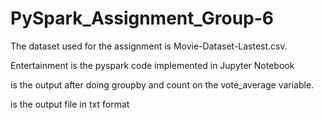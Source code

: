 # PySpark_Assignment_Group-6

The dataset used for the assignment is Movie-Dataset-Lastest.csv.

Entertainment is the pyspark code implemented in Jupyter Notebook

 is the output after doing groupby and count on the vote_average variable.
 
  is the output file in txt format
  
  
  
